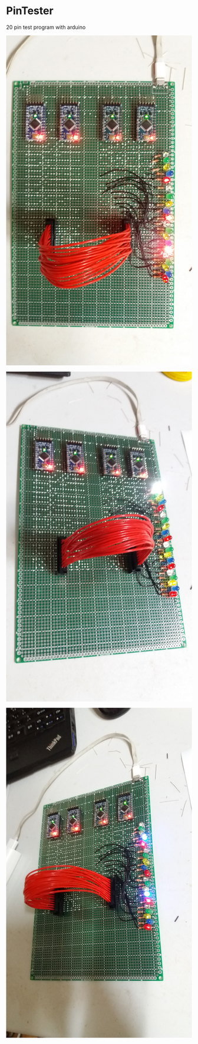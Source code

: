 # PinTester
20 pin test program with arduino

![](https://github.com/jjuiddong/PinTester/blob/master/Doc/board1.jpg?raw=true)

![](https://github.com/jjuiddong/PinTester/blob/master/Doc/board2.jpg?raw=true)

![](https://github.com/jjuiddong/PinTester/blob/master/Doc/board3.jpg?raw=true)


